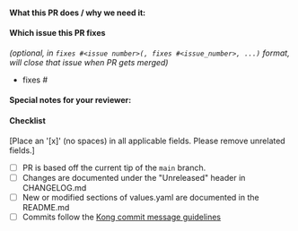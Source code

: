 <!--
Thank you for contributing to Kong/charts. Please read through our contribution
guidelines to understand our review process: https://github.com/Kong/charts/blob/main/CONTRIBUTING.md

When updates to your PR are requested, please add new commits and do not squash the
history. This will make it easier to identify new changes. The PR will be squashed
when it is merged.
-->

#### What this PR does / why we need it:

#### Which issue this PR fixes
*(optional, in `fixes #<issue number>(, fixes #<issue_number>, ...)` format, will close that issue when PR gets merged)*
  - fixes #

#### Special notes for your reviewer:

#### Checklist
[Place an '[x]' (no spaces) in all applicable fields. Please remove unrelated fields.]
- [ ] PR is based off the current tip of the `main` branch.
- [ ] Changes are documented under the "Unreleased" header in CHANGELOG.md
- [ ] New or modified sections of values.yaml are documented in the README.md
- [ ] Commits follow the [Kong commit message guidelines](https://github.com/Kong/kong/blob/master/CONTRIBUTING.md#commit-message-format)
